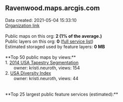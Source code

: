<h2>Ravenwood.maps.arcgis.com</h2> Data created: 2021-05-04 15:33:10 <br /><a target='new' href='https://Ravenwood.maps.arcgis.com'>Organization link</a><br /><br />Public maps on this org: <b>2 (1% of the average.)</b><br />Public layers on this org: <b>0 </b>(<a target='new' href='https://services.arcgis.com/w1rUvCbmMtuEz6Fo/ArcGIS/rest/services'>full service list</a>)<br />Estimated storaged used by feature layers: <b>0 MB</b><br /><br />**Top 50 public maps by views:**<br />  1. <a target='new' href='https://www.arcgis.com/home/item.html?id=842dc9e9a8804377a811052dbc811fa3'>2014 USA Tapestry Segmentation</a> <br />  &nbsp;&nbsp;&nbsp;&nbsp; &nbsp;&nbsp;owner: kristi.neuroth, views: 154<br />  2. <a target='new' href='https://www.arcgis.com/home/item.html?id=6f10c7c2f2c648c6a3ec486e15acc288'>USA Diversity Index</a> <br />  &nbsp;&nbsp;&nbsp;&nbsp; &nbsp;&nbsp;owner: kristi.neuroth, views: 44<br /><br /><br />**Top 25 largest public feature services (estimated):**<br />
